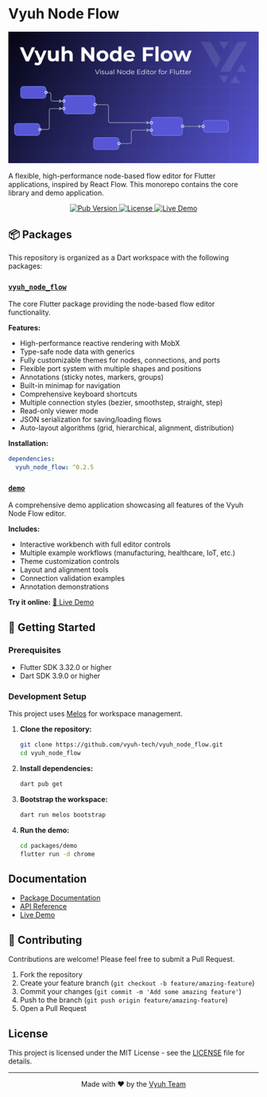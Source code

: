 # Vyuh Node Flow

![Vyuh Node Flow Banner](assets/node-flow-banner.png)

A flexible, high-performance node-based flow editor for Flutter applications, inspired by React Flow. This monorepo
contains the core library and demo application.

<p align="center">
  <a href="https://pub.dev/packages/vyuh_node_flow">
    <img src="https://img.shields.io/pub/v/vyuh_node_flow?style=for-the-badge&logo=dart&logoColor=white&color=0175C2" alt="Pub Version">
  </a>
  <a href="https://opensource.org/licenses/MIT">
    <img src="https://img.shields.io/badge/License-MIT-yellow?style=for-the-badge" alt="License">
  </a>
  <a href="https://flow.demo.vyuh.tech">
    <img src="https://img.shields.io/badge/Demo-Live-brightgreen?style=for-the-badge" alt="Live Demo">
  </a>
</p>


## 📦 Packages

This repository is organized as a Dart workspace with the following packages:

### [`vyuh_node_flow`](./packages/vyuh_node_flow)

The core Flutter package providing the node-based flow editor functionality.

**Features:**

- High-performance reactive rendering with MobX
- Type-safe node data with generics
- Fully customizable themes for nodes, connections, and ports
- Flexible port system with multiple shapes and positions
- Annotations (sticky notes, markers, groups)
- Built-in minimap for navigation
- Comprehensive keyboard shortcuts
- Multiple connection styles (bezier, smoothstep, straight, step)
- Read-only viewer mode
- JSON serialization for saving/loading flows
- Auto-layout algorithms (grid, hierarchical, alignment, distribution)

**Installation:**

```yaml
dependencies:
  vyuh_node_flow: ^0.2.5
```

### [`demo`](./packages/demo)

A comprehensive demo application showcasing all features of the Vyuh Node Flow editor.

**Includes:**

- Interactive workbench with full editor controls
- Multiple example workflows (manufacturing, healthcare, IoT, etc.)
- Theme customization controls
- Layout and alignment tools
- Connection validation examples
- Annotation demonstrations

**Try it online:** [🚀 Live Demo](https://flow.demo.vyuh.tech)


## 🚀 Getting Started

### Prerequisites

- Flutter SDK 3.32.0 or higher
- Dart SDK 3.9.0 or higher

### Development Setup

This project uses [Melos](https://melos.invertase.dev/) for workspace management.

1. **Clone the repository:**
   ```bash
   git clone https://github.com/vyuh-tech/vyuh_node_flow.git
   cd vyuh_node_flow
   ```

2. **Install dependencies:**
   ```bash
   dart pub get
   ```

3. **Bootstrap the workspace:**
   ```bash
   dart run melos bootstrap
   ```

4. **Run the demo:**
   ```bash
   cd packages/demo
   flutter run -d chrome
   ```


## Documentation

- [Package Documentation](./packages/vyuh_node_flow/README.md)
- [API Reference](https://pub.dev/documentation/vyuh_node_flow/latest/)
- [Live Demo](https://flow.demo.vyuh.tech)


## 🤝 Contributing

Contributions are welcome! Please feel free to submit a Pull Request.

1. Fork the repository
2. Create your feature branch (`git checkout -b feature/amazing-feature`)
3. Commit your changes (`git commit -m 'Add some amazing feature'`)
4. Push to the branch (`git push origin feature/amazing-feature`)
5. Open a Pull Request


## License

This project is licensed under the MIT License - see the [LICENSE](LICENSE) file for details.

---

<p align="center">
  Made with ❤️ by the <a href="https://vyuh.tech">Vyuh Team</a>
</p>
